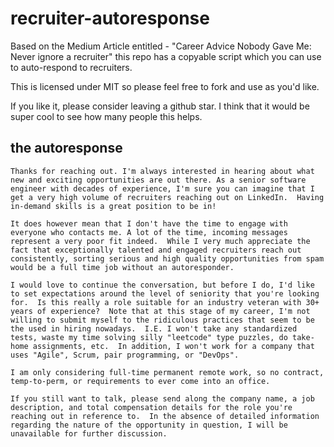# recruiter-autoresponse
Based on the Medium Article entitled - "Career Advice Nobody Gave Me: Never ignore a recruiter" this repo has a copyable script which you can use to auto-respond to recruiters.

This is licensed under MIT so please feel free to fork and use as you'd like. 

If you like it, please consider leaving a github star.  I think that it would be super cool to see how many people this helps.

## the autoresponse

```
Thanks for reaching out. I'm always interested in hearing about what new and exciting opportunities are out there. As a senior software engineer with decades of experience, I'm sure you can imagine that I get a very high volume of recruiters reaching out on LinkedIn.  Having in-demand skills is a great position to be in!

It does however mean that I don't have the time to engage with everyone who contacts me. A lot of the time, incoming messages represent a very poor fit indeed.  While I very much appreciate the fact that exceptionally talented and engaged recruiters reach out consistently, sorting serious and high quality opportunities from spam would be a full time job without an autoresponder.

I would love to continue the conversation, but before I do, I'd like to set expectations around the level of seniority that you're looking for.  Is this really a role suitable for an industry veteran with 30+ years of experience?  Note that at this stage of my career, I'm not willing to submit myself to the ridiculous practices that seem to be the used in hiring nowadays.  I.E. I won't take any standardized tests, waste my time solving silly "leetcode" type puzzles, do take-home assignments, etc.  In addition, I won't work for a company that uses "Agile", Scrum, pair programming, or "DevOps".

I am only considering full-time permanent remote work, so no contract, temp-to-perm, or requirements to ever come into an office.

If you still want to talk, please send along the company name, a job description, and total compensation details for the role you're reaching out in reference to.  In the absence of detailed information regarding the nature of the opportunity in question, I will be unavailable for further discussion.
```
